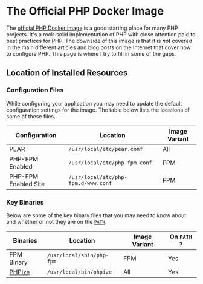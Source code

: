 # The Official PHP Docker Image

The [official PHP Docker image][1] is a good starting place for many PHP projects.  It's a rock-solid implementation of PHP with close attention paid to best practices for PHP.  The downside of this image is that it is *not* covered in the main different articles and blog posts on the Internet that cover how to configure PHP.  This page is where I try to fill in some of the gaps.

## Location of Installed Resources

### Configuration Files

While configuring your application you may need to update the default configuration settings for the image.  The table below lists the locations of some of these files.

| Configuration             | Location                              | Image Variant |
|---------------------------|---------------------------------------|---------------|
| PEAR                      | `/usr/local/etc/pear.conf`            | All           |
| PHP-FPM Enabled           | `/usr/local/etc/php-fpm.conf`         | FPM           |
| PHP-FPM Enabled Site      | `/usr/local/etc/php-fpm.d/www.conf`   | FPM           | 

### Key Binaries

Below are some of the key binary files that you may need to know about and whether or not they are on the [`PATH`][2].

| Binaries                  | Location                       | Image Variant | On `PATH` ? |
|---------------------------|--------------------------------|---------------|-------------|
| FPM Binary                | `/usr/local/sbin/php-fpm`      | FPM           | Yes         |
| [PHPize][3]                    | `/usr/local/bin/phpize`        | All           | Yes         |



[1]: https://hub.docker.com/_/php
[2]: http://www.linfo.org/path_env_var.html
[3]: https://www.php.net/manual/en/install.pecl.phpize.php